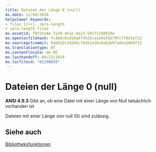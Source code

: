 ```yaml
---
title: Dateien der Länge 0 (null)
ms.date: 11/04/2016
helpviewer_keywords:
- files [C++], zero-length
- zero-length files
ms.assetid: f0725a4e-7a39-4b1e-ba23-58171250919e
ms.openlocfilehash: fc4b0c8c850a8f45d3ca1e0191b79fc7f0d1ef22
ms.sourcegitcommit: 0ab61bc3d2b6cfbd52a16c6ab2b97a8ea1864f12
ms.translationtype: HT
ms.contentlocale: de-DE
ms.lasthandoff: 04/23/2019
ms.locfileid: "62290650"
---
```

# <a name="zero-length-files"></a>Dateien der Länge 0 (null)

**ANSI 4.9.3** Gibt an, ob eine Datei mit einer Länge von Null tatsächlich vorhanden ist

Dateien mit einer Länge von null (0) sind zulässig.

## <a name="see-also"></a>Siehe auch

[Bibliotheksfunktionen](../c-language/library-functions.md)

